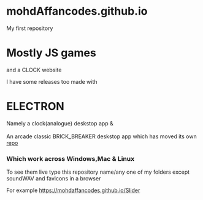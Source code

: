 # mohdAffancodes.github.io
My first repository 

# Mostly JS games
and a CLOCK website

I have some releases too made with 
# ELECTRON 
Namely a clock(analogue) deskstop app
&<br><br>
An arcade classic BRICK_BREAKER deskstop app which has moved its own <a href="https://github.com/mohdAffancodes/brick_breaker">repo</a>

### Which work across Windows,Mac & Linux

To see them live type this repository name/any one of my folders except soundWAV and favicons in a browser

For example 
https://mohdaffancodes.github.io/Slider
